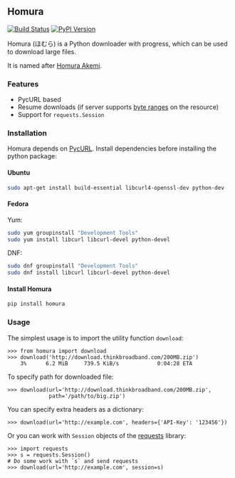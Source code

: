 ## Homura

[![Build Status][travis-image]][travis-link]
[![PyPI Version][pypi-image]][pypi-link]

Homura (ほむら) is a Python downloader with progress, which can be used to download large files.

It is named after [Homura Akemi](http://ja.wikipedia.org/wiki/%E6%9A%81%E7%BE%8E%E3%81%BB%E3%82%80%E3%82%89>).

### Features

* PycURL based
* Resume downloads (if server supports [byte ranges](http://en.wikipedia.org/wiki/Byte_serving) on the resource)
* Support for `requests.Session`


### Installation

Homura depends on [PycURL](http://pycurl.sourceforge.net/). Install dependencies before installing the python package:

#### Ubuntu

```bash
sudo apt-get install build-essential libcurl4-openssl-dev python-dev
```

#### Fedora

Yum:

```bash
sudo yum groupinstall "Development Tools"
sudo yum install libcurl libcurl-devel python-devel
```

DNF:

```bash
sudo dnf groupinstall "Development Tools"
sudo dnf install libcurl libcurl-devel python-devel
```

#### Install Homura

```bash
pip install homura
```

### Usage

The simplest usage is to import the utility function `download`:


```pycon
>>> from homura import download
>>> download('http://download.thinkbroadband.com/200MB.zip')
    3%      6.2 MiB     739.5 KiB/s            0:04:28 ETA
```

To specify path for downloaded file:

```pycon
>>> download(url='http://download.thinkbroadband.com/200MB.zip',
             path='/path/to/big.zip')
```

You can specify extra headers as a dictionary:

```pycon
>>> download(url='http://example.com', headers={'API-Key': '123456'})
```

Or you can work with `Session` objects of the [requests](http://docs.python-requests.org/en/latest/) library:

```pycon
>>> import requests
>>> s = requests.Session()
# Do some work with `s` and send requests
>>> download(url='http://example.com', session=s)
```

[travis-image]: https://api.travis-ci.org/shichao-an/homura.png?branch=master
[travis-link]: https://travis-ci.org/shichao-an/homura
[pypi-image]: https://img.shields.io/pypi/v/homura.png
[pypi-link]: https://pypi.python.org/pypi/homura/
